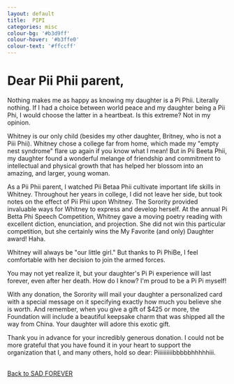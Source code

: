 ```yaml
---
layout: default
title:  PIPI
categories: misc
colour-bg: '#b3d9ff'
colour-hover: '#b3ffe0'
colour-text: '#ffccff'
---
```

<div class="misc-sotry">
  <h1>Dear Pii Phii parent,</h1>
  <p>Nothing makes me as happy as knowing my daughter is a Pi Phii. Literally nothing. If I
  had a choice between world peace and my daughter being a Pii Phi, I would choose the latter
  in a heartbeat. Is this extreme? Not in my opinion.</p>
  <p>Whitney is our only child (besides my other daughter, Britney, who is not a Piii Phii).
  Whitney chose a college far from home, which made my "empty nest syndrome" flare up again
  if you know what I mean! But in Pii Beeta Phii, my daughter found a wonderful melange of
  friendship and commitment to intellectual and physical growth that has helped her blossom
  into an amazing, and larger, young woman.</p>
  <p>As a Pii Phii parent, I watched Pii Betaa Phii cultivate important life skills in Whitney.
  Throughout her years in college, I did not leave her side, but took notes on the effect of
  Pii Phii upon Whitney. The Sorority provided invaluable ways for Whitney to express and
  develop herself. At the annual Pi Betta Phi Speech Competition, Whitney gave a moving poetry
  reading with excellent diction, enunciation, and projection. She did not win this particular
  competition, but she certainly wins the My Favorite (and only) Daughter award! Haha.</p>
  <p>Whitney will always be "our little girl." But thanks to Pi PhiBe, I feel comfortable with her
  decision to join the armed forces.</p>
  <p>You may not yet realize it, but your daughter's Pi Pi experience will last forever, even after
  her death. How do I know? I'm proud to be a Pi Pi myself!</p>
  <p>With any donation, the Sorority will mail your daughter a personalized card with a special
  message on it specifying exactly how much you believe she is worth. And remember,
  when you give a gift of $425 or more, the Foundation will include a beautiful keepsake charm
  that was shipped all the way from China. Your daughter will adore this exotic gift.</p>
  <p>Thank you in advance for your incredibly generous donation. I could not be more grateful that you
  have found it in your heart to support the organization that I, and many others, hold so dear:
  Piiiiiiiiiibbbbbhhhhhiii.</p>
  <br />
  <u><a href="/index.html">Back to SAD FOREVER</a></u>
</div>